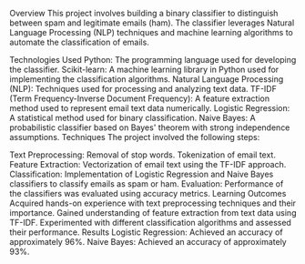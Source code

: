 Overview
This project involves building a binary classifier to distinguish between spam and legitimate emails (ham). The classifier leverages Natural Language Processing (NLP) techniques and machine learning algorithms to automate the classification of emails.

Technologies Used
Python: The programming language used for developing the classifier.
Scikit-learn: A machine learning library in Python used for implementing the classification algorithms.
Natural Language Processing (NLP): Techniques used for processing and analyzing text data.
TF-IDF (Term Frequency-Inverse Document Frequency): A feature extraction method used to represent email text data numerically.
Logistic Regression: A statistical method used for binary classification.
Naive Bayes: A probabilistic classifier based on Bayes' theorem with strong independence assumptions.
Techniques
The project involved the following steps:

Text Preprocessing:
Removal of stop words.
Tokenization of email text.
Feature Extraction:
Vectorization of email text using the TF-IDF approach.
Classification:
Implementation of Logistic Regression and Naive Bayes classifiers to classify emails as spam or ham.
Evaluation:
Performance of the classifiers was evaluated using accuracy metrics.
Learning Outcomes
Acquired hands-on experience with text preprocessing techniques and their importance.
Gained understanding of feature extraction from text data using TF-IDF.
Experimented with different classification algorithms and assessed their performance.
Results
Logistic Regression: Achieved an accuracy of approximately 96%.
Naive Bayes: Achieved an accuracy of approximately 93%.

